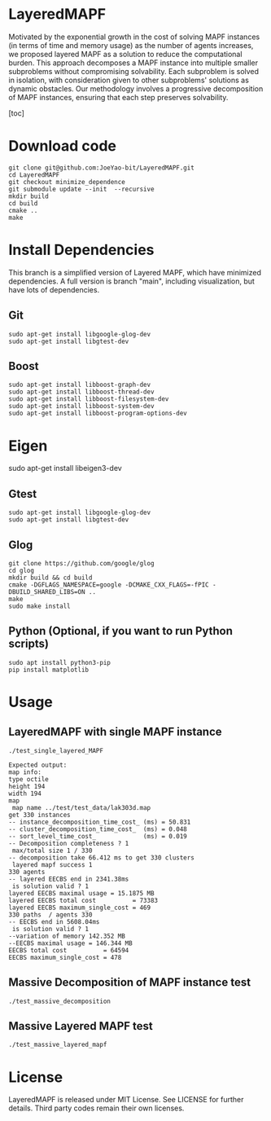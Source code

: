 
# LayeredMAPF

Motivated by the exponential growth in the cost of solving MAPF instances (in terms of time and memory usage) as the number of agents increases, we proposed layered MAPF as a solution to reduce the computational burden. This approach decomposes a MAPF instance into multiple smaller subproblems without compromising solvability. Each subproblem is solved in isolation, with consideration given to other subproblems' solutions as dynamic obstacles. Our methodology involves a progressive decomposition of MAPF instances, ensuring that each step preserves solvability.

[toc]

# Download code
```
git clone git@github.com:JoeYao-bit/LayeredMAPF.git
cd LayeredMAPF
git checkout minimize_dependence
git submodule update --init  --recursive
mkdir build
cd build
cmake ..
make
```


# Install Dependencies
This branch is a simplified version of Layered MAPF, which have minimized dependencies.
A full version is branch "main", including visualization, but have lots of dependencies.

## Git
```
sudo apt-get install libgoogle-glog-dev
sudo apt-get install libgtest-dev
```

## Boost
```
sudo apt-get install libboost-graph-dev
sudo apt-get install libboost-thread-dev
sudo apt-get install libboost-filesystem-dev
sudo apt-get install libboost-system-dev
sudo apt-get install libboost-program-options-dev
```

# Eigen
sudo apt-get install libeigen3-dev

## Gtest
```
sudo apt-get install libgoogle-glog-dev
sudo apt-get install libgtest-dev
```

## Glog
```
git clone https://github.com/google/glog
cd glog
mkdir build && cd build
cmake -DGFLAGS_NAMESPACE=google -DCMAKE_CXX_FLAGS=-fPIC -DBUILD_SHARED_LIBS=ON ..
make
sudo make install
```

## Python (Optional, if you want to run Python scripts)
```
sudo apt install python3-pip
pip install matplotlib
```

# Usage

## LayeredMAPF with single MAPF instance


```
./test_single_layered_MAPF
```
```
Expected output: 
map info: 
type octile
height 194
width 194
map
 map name ../test/test_data/lak303d.map
get 330 instances
-- instance_decomposition_time_cost_ (ms) = 50.831
-- cluster_decomposition_time_cost_  (ms) = 0.048
-- sort_level_time_cost_             (ms) = 0.019
-- Decomposition completeness ? 1
 max/total size 1 / 330
-- decomposition take 66.412 ms to get 330 clusters 
 layered mapf success 1
330 agents 
-- layered EECBS end in 2341.38ms
 is solution valid ? 1
layered EECBS maximal usage = 15.1875 MB
layered EECBS total cost          = 73383
layered EECBS maximum_single_cost = 469
330 paths  / agents 330
-- EECBS end in 5608.04ms
 is solution valid ? 1
--variation of memory 142.352 MB
--EECBS maximal usage = 146.344 MB
EECBS total cost          = 64594
EECBS maximum_single_cost = 478
```
## Massive Decomposition of MAPF instance test
```
./test_massive_decomposition
```

## Massive Layered MAPF test
```
./test_massive_layered_mapf
```


# License
LayeredMAPF is released under MIT License. See LICENSE for further details.
Third party codes remain their own licenses.
